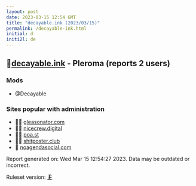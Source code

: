 ```yaml
---
layout: post
date: 2023-03-15 12:54 GMT
title: "decayable.ink (2023/03/15)"
permalink: /decayable-ink.html
initial: d
initi2l: de
---
```


## 🦝[decayable.ink](https://decayable.ink) - Pleroma (reports 2 users)

### Mods
 * @Decayable

### Sites popular with administration

* 🦝🧸 [gleasonator.com](/gleasonator-com.html)
* 🦝🧸 [nicecrew.digital](/nicecrew-digital.html)
* 🦝🧸 [poa.st](/poa-st.html)
* 🦝🧸 [shitposter.club](/shitposter-club.html)
* 💉 [noagendasocial.com](/noagendasocial-com.html)

Report generated on: Wed Mar 15 12:54:27 2023. Data may be outdated or incorrect.

Ruleset version: [🗜](/version-clamp)
